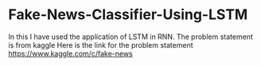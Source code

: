 # Fake-News-Classifier-Using-LSTM
In this I have used the application of LSTM in RNN.
The problem statement is from kaggle 
Here is the link for the problem statement  https://www.kaggle.com/c/fake-news
